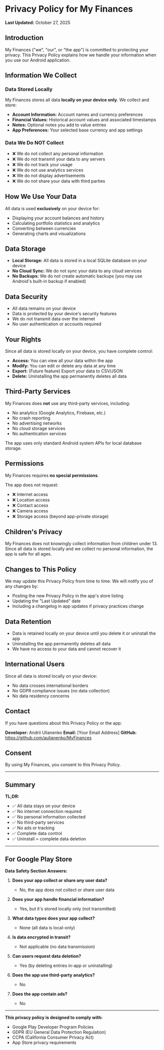 # Privacy Policy for My Finances

**Last Updated:** October 27, 2025

## Introduction

My Finances ("we", "our", or "the app") is committed to protecting your privacy. This Privacy Policy explains how we handle your information when you use our Android application.

## Information We Collect

### Data Stored Locally

My Finances stores all data **locally on your device only**. We collect and store:

- **Account Information:** Account names and currency preferences
- **Financial Values:** Historical account values and associated timestamps
- **Notes:** Optional notes you add to value entries
- **App Preferences:** Your selected base currency and app settings

### Data We Do NOT Collect

- ❌ We do not collect any personal information
- ❌ We do not transmit your data to any servers
- ❌ We do not track your usage
- ❌ We do not use analytics services
- ❌ We do not display advertisements
- ❌ We do not share your data with third parties

## How We Use Your Data

All data is used **exclusively** on your device for:

- Displaying your account balances and history
- Calculating portfolio statistics and analytics
- Converting between currencies
- Generating charts and visualizations

## Data Storage

- **Local Storage:** All data is stored in a local SQLite database on your device
- **No Cloud Sync:** We do not sync your data to any cloud services
- **No Backups:** We do not create automatic backups (you may use Android's built-in backup if enabled)

## Data Security

- All data remains on your device
- Data is protected by your device's security features
- We do not transmit data over the internet
- No user authentication or accounts required

## Your Rights

Since all data is stored locally on your device, you have complete control:

- **Access:** You can view all your data within the app
- **Modify:** You can edit or delete any data at any time
- **Export:** (Future feature) Export your data to CSV/JSON
- **Delete:** Uninstalling the app permanently deletes all data

## Third-Party Services

My Finances does **not** use any third-party services, including:

- No analytics (Google Analytics, Firebase, etc.)
- No crash reporting
- No advertising networks
- No cloud storage services
- No authentication services

The app uses only standard Android system APIs for local database storage.

## Permissions

My Finances requires **no special permissions**.

The app does not request:
- ❌ Internet access
- ❌ Location access
- ❌ Contact access
- ❌ Camera access
- ❌ Storage access (beyond app-private storage)

## Children's Privacy

My Finances does not knowingly collect information from children under 13. Since all data is stored locally and we collect no personal information, the app is safe for all ages.

## Changes to This Policy

We may update this Privacy Policy from time to time. We will notify you of any changes by:
- Posting the new Privacy Policy in the app's store listing
- Updating the "Last Updated" date
- Including a changelog in app updates if privacy practices change

## Data Retention

- Data is retained locally on your device until you delete it or uninstall the app
- Uninstalling the app permanently deletes all data
- We have no access to your data and cannot recover it

## International Users

Since all data is stored locally on your device:
- No data crosses international borders
- No GDPR compliance issues (no data collection)
- No data residency concerns

## Contact

If you have questions about this Privacy Policy or the app:

**Developer:** Andrii Ulianenko
**Email:** [Your Email Address]
**GitHub:** https://github.com/aulianenko/MyFinances

## Consent

By using My Finances, you consent to this Privacy Policy.

---

## Summary

**TL;DR:**
- ✅ All data stays on your device
- ✅ No internet connection required
- ✅ No personal information collected
- ✅ No third-party services
- ✅ No ads or tracking
- ✅ Complete data control
- ✅ Uninstall = complete data deletion

---

## For Google Play Store

**Data Safety Section Answers:**

1. **Does your app collect or share any user data?**
   - No, the app does not collect or share user data

2. **Does your app handle financial information?**
   - Yes, but it's stored locally only (not transmitted)

3. **What data types does your app collect?**
   - None (all data is local-only)

4. **Is data encrypted in transit?**
   - Not applicable (no data transmission)

5. **Can users request data deletion?**
   - Yes (by deleting entries in-app or uninstalling)

6. **Does the app use third-party analytics?**
   - No

7. **Does the app contain ads?**
   - No

---

**This privacy policy is designed to comply with:**
- Google Play Developer Program Policies
- GDPR (EU General Data Protection Regulation)
- CCPA (California Consumer Privacy Act)
- App Store privacy requirements
